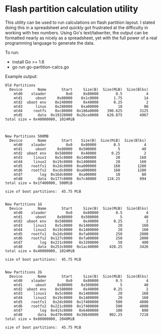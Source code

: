 Flash partition calculation utility
===================================

This utility can be used to run calculations on flash partition layout.
I stated doing this in a spreadsheet and quickly got frustrated at 
the difficulty in working with hex numbers.  Using Go's text/tabwriter,
the output can be formatted nearly as nicely as a spreadsheet, yet
with the full power of a real programming language to generate the
data.

To run:

* install Go >= 1.6
* go run go-partition-calcs.go

Example output:

```
Old Partitions
  Device       Name       Start     Size(B)  Size(MiB)  Size(Blks)
    mtd0    xloader         0x0     0x80000        0.5           4
    mtd1      uboot     0x80000    0x1c0000       1.75          14
    mtd2  uboot env    0x240000     0x40000       0.25           2
    mtd3      linux    0x280000    0xa00000         10          80
    mtd4     rootfs    0xc80000  0x186a0000    390.625        3125
    mtd5       data  0x19320000  0x26ce0000    620.875        4967
total size = 0x40000000, 1024MiB



New Partitions 500MB
  Device       Name       Start    Size(B)  Size(MiB)  Size(Blks)
    mtd0    xloader         0x0    0x80000        0.5           4
    mtd1      uboot     0x80000   0x500000          5          40
    mtd2  uboot env    0x580000    0x40000       0.25           2
    mtd3     linux1    0x5c0000  0x1400000         20         160
    mtd4     linux2   0x19c0000  0x1400000         20         160
    mtd5    rootfs1   0x2dc0000  0xa000000        160        1280
    mtd6    rootfs2   0xcdc0000  0xa000000        160        1280
    mtd7        log  0x16dc0000   0xa00000         10          80
    mtd8       data  0x177c0000  0x7c40000     124.25         994
total size = 0x1f400000, 500MiB

size of boot partitions:  45.75 MiB


New Partitions 1G
  Device       Name       Start     Size(B)  Size(MiB)  Size(Blks)
    mtd0    xloader         0x0     0x80000        0.5           4
    mtd1      uboot     0x80000    0x500000          5          40
    mtd2  uboot env    0x580000     0x40000       0.25           2
    mtd3     linux1    0x5c0000   0x1400000         20         160
    mtd4     linux2   0x19c0000   0x1400000         20         160
    mtd5    rootfs1   0x2dc0000   0xfa00000        250        2000
    mtd6    rootfs2  0x127c0000   0xfa00000        250        2000
    mtd7        log  0x221c0000   0x3200000         50         400
    mtd8       data  0x253c0000  0x1ac40000     428.25        3426
total size = 0x40000000, 1024MiB

size of boot partitions:  45.75 MiB


New Partitions 2G
  Device       Name       Start     Size(B)  Size(MiB)  Size(Blks)
    mtd0    xloader         0x0     0x80000        0.5           4
    mtd1      uboot     0x80000    0x500000          5          40
    mtd2  uboot env    0x580000     0x40000       0.25           2
    mtd3     linux1    0x5c0000   0x1400000         20         160
    mtd4     linux2   0x19c0000   0x1400000         20         160
    mtd5    rootfs1   0x2dc0000  0x1f400000        500        4000
    mtd6    rootfs2  0x221c0000  0x1f400000        500        4000
    mtd7        log  0x415c0000   0x6400000        100         800
    mtd8       data  0x479c0000  0x38640000     902.25        7218
total size = 0x80000000, 2048MiB

size of boot partitions:  45.75 MiB

```


